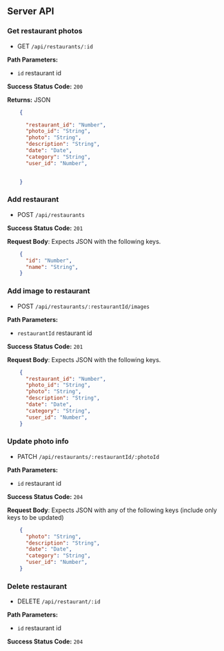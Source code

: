 ## Server API

### Get restaurant photos
  * GET `/api/restaurants/:id`

**Path Parameters:**
  * `id` restaurant id

**Success Status Code:** `200`

**Returns:** JSON

```json
    {

      "restaurant_id": "Number",
      "photo_id": "String",
      "photo": "String",
      "description": "String",
      "date": "Date",
      "category": "String",
      "user_id": "Number",


    }
```

### Add restaurant
  * POST `/api/restaurants`

**Success Status Code:** `201`

**Request Body**: Expects JSON with the following keys.

```json
    {
      "id": "Number",
      "name": "String",
    }
```
### Add image to restaurant
  * POST `/api/restaurants/:restaurantId/images`

**Path Parameters:**

  * `restaurantId` restaurant id

**Success Status Code:** `201`

**Request Body**: Expects JSON with the following keys.

```json
    {
      "restaurant_id": "Number",
      "photo_id": "String",
      "photo": "String",
      "description": "String",
      "date": "Date",
      "category": "String",
      "user_id": "Number",
    }
```

### Update photo info
  * PATCH `/api/restaurants/:restaurantId/:photoId`

**Path Parameters:**
  * `id` restaurant id

**Success Status Code:** `204`

**Request Body**: Expects JSON with any of the following keys (include only keys to be updated)

```json
    {
      "photo": "String",
      "description": "String",
      "date": "Date",
      "category": "String",
      "user_id": "Number",
    }
```

### Delete restaurant
  * DELETE `/api/restaurant/:id`

**Path Parameters:**
  * `id` restaurant id

**Success Status Code:** `204`

